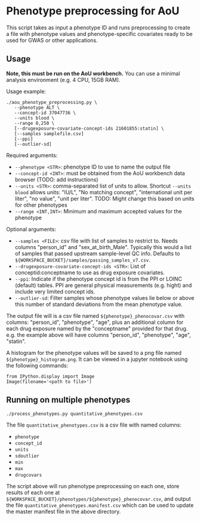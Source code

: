 # Phenotype preprocessing for AoU

This script takes as input a phenotype ID and runs preprocessing to create a file with phenotype values and phenotype-specific covariates ready to be used for GWAS or other applications. 


## Usage

**Note, this must be run on the AoU workbench.** You can use a minimal analysis environment (e.g. 4 CPU, 15GB RAM).

Usage example:

```
./aou_phenotype_preprocessing.py \
   --phenotype ALT \
   --concept-id 37047736 \
   --units blood \
   --range 0,250 \
   [--drugexposure-covariate-concept-ids 21601855:statin] \
   [--samples samplefile.csv]
   [--ppi]
   [--outlier-sd]
```

Required arguments: 

* `--phenotype <STR>`: phenotype ID to use to name the output file
* `--concept-id <INT>`: must be obtained from the AoU workbench data browser (TODO: add instructions)
* `--units <STR>`: comma-separated list of units to allow. Shortcut `--units blood` allows units: "IU/L", "No matching concept", "international unit per liter", "no value", "unit per liter". TODO: Might change this based on units for other phenotypes
* `--range <INT,INT>`: Minimum and maximum accepted values for the phenotype

Optional arguments:
* `--samples <FILE>`: csv file with list of samples to restrict to. Needs columns "person_id" and "sex_at_birth_Male". Typically this would a list of samples that passed upstream sample-level QC info. Defaults to `${WORKSPACE_BUCKET}/samples/passing_samples_v7.csv`.
* `--drugexposure-covariate-concept-ids <STR>`: List of conceptid:conceptname to use as drug exposure covariates.
* `--ppi`: Indicate if the phenotype concept id is from the PPI or LOINC (default) tables. PPI are general physical measurements (e.g. hight) and include very limited concept ids.
* `--outlier-sd`: Filter samples whose phenotype values lie below or above this number of standard deviations from the mean phenotype value.

The output file will is a csv file named `${phenotype}_phenocovar.csv` with columns: "person_id", "phenotype", "age", plus an additional column for each drug exposure named by the "conceptname" provided for that drug. e.g. the example above will have columns "person_id", "phenotype", "age", "statin".

A histogram for the phenotype values will be saved to a png file named `${phenotype}_histogram.png`. It can be viewed in a jupyter notebook using the following commands:
```
from IPython.display import Image
Image(filename='<path to file>') 
```

## Running on multiple phenotypes

```
./process_phenotypes.py quantitative_phenotypes.csv
```

The file `quantitative_phenotypes.csv` is a csv file with named columns:
* `phenotype`
* `concept_id`
* `units`
* `sdoutlier`
* `min`
* `max`
* `drugcovars`

The script above will run phenotype preprocessing on each one, store results of each one at `${WORKSPACE_BUCKET}/phenotypes/${phenotype}_phenocovar.csv`, and output the file `quantitative_phenotypes.manifest.csv` which can be used to update the master manifest file in the above directory.
